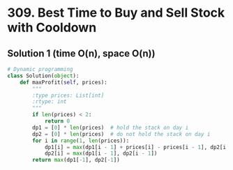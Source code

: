# 309. Best Time to Buy and Sell Stock with Cooldown

## Solution 1 (time O(n), space O(n))

```python
# Dynamic programming
class Solution(object):
    def maxProfit(self, prices):
        """
        :type prices: List[int]
        :rtype: int
        """
        if len(prices) < 2:
            return 0
        dp1 = [0] * len(prices)  # hold the stack on day i
        dp2 = [0] * len(prices)  # do not hold the stack on day i
        for i in range(1, len(prices)):
            dp1[i] = max(dp1[i - 1] + prices[i] - prices[i - 1], dp2[i - 1])
            dp2[i] = max(dp1[i - 1], dp2[i - 1])
        return max(dp1[-1], dp2[-1])
```
